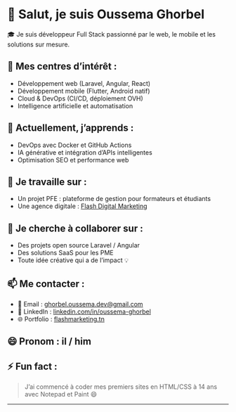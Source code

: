 # 👋 Salut, je suis Oussema Ghorbel

🎓 Je suis développeur Full Stack passionné par le web, le mobile et les solutions sur mesure.

## 👀 Mes centres d’intérêt :
- Développement web (Laravel, Angular, React)
- Développement mobile (Flutter, Android natif)
- Cloud & DevOps (CI/CD, déploiement OVH)
- Intelligence artificielle et automatisation

## 🌱 Actuellement, j’apprends :
- DevOps avec Docker et GitHub Actions
- IA générative et intégration d’APIs intelligentes
- Optimisation SEO et performance web

## 💼 Je travaille sur :
- Un projet PFE : plateforme de gestion pour formateurs et étudiants
- Une agence digitale : [Flash Digital Marketing](https://flashmarketing.tn)

## 🤝 Je cherche à collaborer sur :
- Des projets open source Laravel / Angular
- Des solutions SaaS pour les PME
- Toute idée créative qui a de l’impact 💡

## 📫 Me contacter :
- 📧 Email : ghorbel.oussema.dev@gmail.com
- 💼 LinkedIn : [linkedin.com/in/oussema-ghorbel](https://www.linkedin.com/in/oussema-ghorbell/)
- 🌐 Portfolio : [flashmarketing.tn](https://flashmarketing.tn)

## 😄 Pronom : il / him  
## ⚡ Fun fact :
> J’ai commencé à coder mes premiers sites en HTML/CSS à 14 ans avec Notepad et Paint 😄

---

<!---
Ghorbel-Oussema/Ghorbel-Oussema is a ✨ special ✨ repository because its `README.md` (this file) appears on your GitHub profile.
You can click the Preview link to take a look at your changes.
--->
